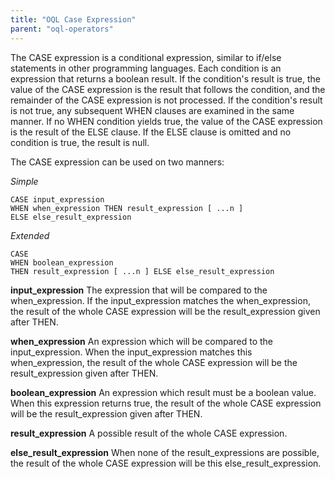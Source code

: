 ```yaml
---
title: "OQL Case Expression"
parent: "oql-operators"
---
```



The CASE expression is a conditional expression, similar to if/else statements in other programming languages. Each condition is an expression that returns a boolean result. If the condition's result is true, the value of the CASE expression is the result that follows the condition, and the remainder of the CASE expression is not processed. If the condition's result is not true, any subsequent WHEN clauses are examined in the same manner. If no WHEN condition yields true, the value of the CASE expression is the result of the ELSE clause. If the ELSE clause is omitted and no condition is true, the result is null.

The CASE expression can be used on two manners:

_Simple_

```
CASE input_expression
WHEN when_expression THEN result_expression [ ...n ]
ELSE else_result_expression
```

_Extended_

```
CASE
WHEN boolean_expression 
THEN result_expression [ ...n ] ELSE else_result_expression
```

**input_expression**
The expression that will be compared to the when_expression. If the input_expression matches the when_expression, the result of the whole CASE expression will be the result_expression given after THEN.

**when_expression**
An expression which will be compared to the input_expression. When the input_expression matches this when_expression, the result of the whole CASE expression will be the result_expression given after THEN.

**boolean_expression**
An expression which result must be a boolean value. When this expression returns true, the result of the whole CASE expression will be the result_expression given after THEN.

**result_expression**
A possible result of the whole CASE expression.

**else_result_expression**
When none of the result_expressions are possible, the result of the whole CASE expression will be this else_result_expression.
